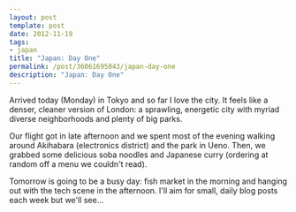 ```yaml
---
layout: post
template: post
date: 2012-11-19
tags:
- japan
title: "Japan: Day One"
permalink: /post/36061695043/japan-day-one
description: "Japan: Day One"
---
```

<p>Arrived today (Monday) in Tokyo and so far I love the city. It feels like a denser, cleaner version of London: a sprawling, energetic city with myriad diverse neighborhoods and plenty of big parks.</p>&#13;
<p>Our flight got in late afternoon and we spent most of the evening walking around Akihabara (electronics district) and the park in Ueno. Then, we grabbed some delicious soba noodles and Japanese curry (ordering at random off a menu we couldn't read).</p>&#13;
<p>Tomorrow is going to be a busy day: fish market in the morning and hanging out with the tech scene in the afternoon. I'll aim for small, daily blog posts each week but we'll see...</p> 